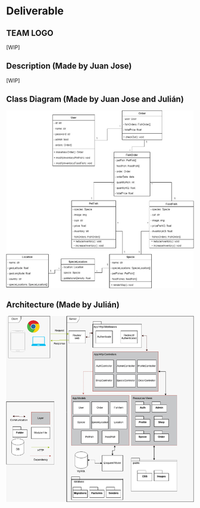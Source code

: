 # Deliverable

## TEAM LOGO

[WIP]

## Description (Made by Juan Jose)

[WIP]

## Class Diagram (Made by Juan Jose and Julián)

![](./images/classDiagram.png)

## Architecture (Made by Julián)

![](images/architecture.png)